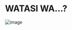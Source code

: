 # WATASI WA...?

![image](https://user-images.githubusercontent.com/61876488/145589523-aca73260-b978-479f-a5a2-71f8898ab7ce.png)


